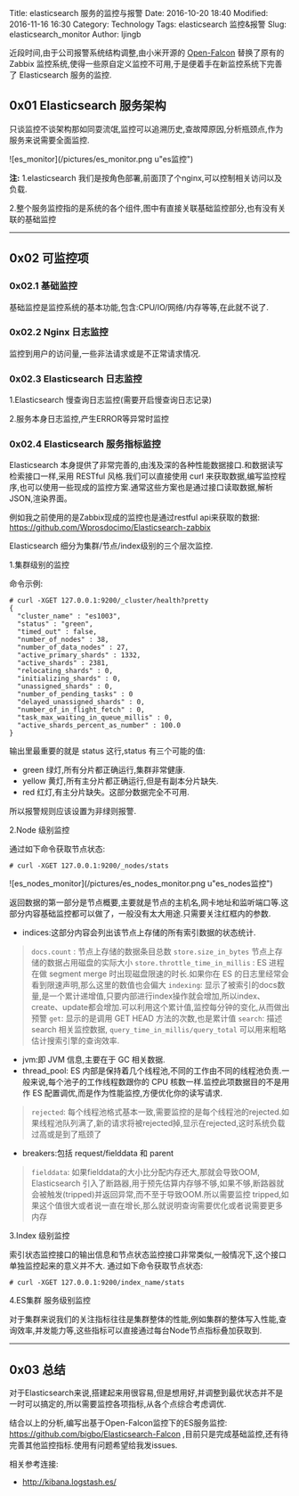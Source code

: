 Title: elasticsearch 服务的监控与报警
Date: 2016-10-20 18:40
Modified: 2016-11-16 16:30
Category: Technology
Tags: elasticsearch 监控&报警
Slug: elasticsearch_monitor
Author: ljingb

近段时间,由于公司报警系统结构调整,由小米开源的 [Open-Falcon](http://open-falcon.org/) 替换了原有的 Zabbix 监控系统,使得一些原自定义监控不可用,于是便着手在新监控系统下完善了 Elasticsearch 服务的监控.

## 0x01 Elasticsearch 服务架构

只谈监控不谈架构那如同耍流氓,监控可以追溯历史,查故障原因,分析瓶颈点,作为服务来说需要全面监控.

![es_monitor](/pictures/es_monitor.png u"es监控")

**注:** 
1.elasticsearch 我们是按角色部署,前面顶了个nginx,可以控制相关访问以及负载.

2.整个服务监控指的是系统的各个组件,图中有直接关联基础监控部分,也有没有关联的基础监控

***

## 0x02 可监控项

### 0x02.1 基础监控
基础监控是监控系统的基本功能,包含:CPU/IO/网络/内存等等,在此就不说了.

### 0x02.2 Nginx 日志监控
监控到用户的访问量,一些非法请求或是不正常请求情况.

### 0x02.3 Elasticsearch 日志监控
1.Elasticsearch 慢查询日志监控(需要开启慢查询日志记录)

2.服务本身日志监控,产生ERROR等异常时监控

### 0x02.4 Elasticsearch 服务指标监控
Elasticsearch 本身提供了非常完善的,由浅及深的各种性能数据接口.和数据读写检索接口一样,采用 RESTful 风格.我们可以直接使用 curl 来获取数据,编写监控程序,也可以使用一些现成的监控方案.通常这些方案也是通过接口读取数据,解析 JSON,渲染界面。

例如我之前使用的是Zabbix现成的监控也是通过restful api来获取的数据: https://github.com/Wprosdocimo/Elasticsearch-zabbix

Elasticsearch 细分为集群/节点/index级别的三个层次监控.

1.集群级别的监控

命令示例:
```
# curl -XGET 127.0.0.1:9200/_cluster/health?pretty
{
  "cluster_name" : "es1003",
  "status" : "green",
  "timed_out" : false,
  "number_of_nodes" : 38,
  "number_of_data_nodes" : 27,
  "active_primary_shards" : 1332,
  "active_shards" : 2381,
  "relocating_shards" : 0,
  "initializing_shards" : 0,
  "unassigned_shards" : 0,
  "number_of_pending_tasks" : 0
  "delayed_unassigned_shards" : 0,
  "number_of_in_flight_fetch" : 0,
  "task_max_waiting_in_queue_millis" : 0,
  "active_shards_percent_as_number" : 100.0
}
```
输出里最重要的就是 status 这行,status 有三个可能的值:

 - green 绿灯,所有分片都正确运行,集群非常健康.
 - yellow 黄灯,所有主分片都正确运行,但是有副本分片缺失.
 - red 红灯,有主分片缺失。这部分数据完全不可用.
 
所以报警规则应该设置为非绿则报警.

2.Node 级别监控

通过如下命令获取节点状态:
```
# curl -XGET 127.0.0.1:9200/_nodes/stats
```

![es_nodes_monitor](/pictures/es_nodes_monitor.png u"es_nodes监控")

返回数据的第一部分是节点概要,主要就是节点的主机名,网卡地址和监听端口等.这部分内容基础监控都可以做了，一般没有太大用途.只需要关注红框内的参数.

 - indices:这部分内容会列出该节点上存储的所有索引数据的状态统计.
> `docs.count` : 节点上存储的数据条目总数
> `store.size_in_bytes` 节点上存储的数据占用磁盘的实际大小
> `store.throttle_time_in_millis` : ES 进程在做 segment merge 时出现磁盘限速的时长.如果你在 ES 的日志里经常会看到限速声明,那么这里的数值也会偏大
> `indexing`: 显示了被索引的docs数量,是一个累计递增值,只要内部进行index操作就会增加,所以index、create、update都会增加.可以利用这个累计值,监控每分钟的变化,从而做出预警
> `get`: 显示的是调用 GET	HEAD 方法的次数,也是累计值
> `search`: 描述search 相关监控数据, `query_time_in_millis/query_total` 可以用来粗略估计搜索引擎的查询效率.

 - jvm:即 JVM 信息,主要在于 GC 相关数据.
 - thread_pool: ES 内部是保持着几个线程池,不同的工作由不同的线程池负责.一般来说,每个池子的工作线程数跟你的 CPU 核数一样.监控此项数据目的不是用作 ES 配置调优,而是作为性能监控,方便优化你的读写请求.
> `rejected`: 每个线程池格式基本一致,需要监控的是每个线程池的rejected.如果线程池队列满了,新的请求将被rejected掉,显示在rejected,这时系统负载过高或是到了瓶颈了

 - breakers:包括 request/fielddata 和 parent
> `fielddata`: 如果fielddata的大小比分配内存还大,那就会导致OOM, Elasticsearch 引入了断路器,用于预先估算内存够不够,如果不够,断路器就会被触发(tripped)并返回异常,而不至于导致OOM.所以需要监控 tripped,如果这个值很大或者说一直在增长,那么就说明查询需要优化或者说需要更多内存

3.Index 级别监控

索引状态监控接口的输出信息和节点状态监控接口非常类似,一般情况下,这个接口单独监控起来的意义并不大.
通过如下命令获取节点状态:
```
# curl -XGET 127.0.0.1:9200/index_name/stats
```

4.ES集群 服务级别监控

对于集群来说我们的关注指标往往是集群整体的性能,例如集群的整体写入性能,查询效率,并发能力等,这些指标可以直接通过每台Node节点指标叠加获取到.

***

## 0x03 总结
对于Elasticsearch来说,搭建起来用很容易,但是想用好,并调整到最优状态并不是一时可以搞定的,所以需要监控各项指标,从各个点综合考虑调优.

结合以上的分析,编写出基于Open-Falcon监控下的ES服务监控: https://github.com/bigbo/Elasticsearch-Falcon ,目前只是完成基础监控,还有待完善其他监控指标.使用有问题希望给我发issues.

相关参考连接:
* http://kibana.logstash.es/
